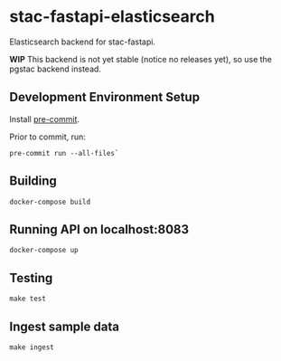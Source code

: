 # stac-fastapi-elasticsearch

Elasticsearch backend for stac-fastapi. 

**WIP** This backend is not yet stable (notice no releases yet), so use the pgstac backend instead.

## Development Environment Setup

Install [pre-commit](https://pre-commit.com/#install).

Prior to commit, run:

```
pre-commit run --all-files`
```

## Building

```
docker-compose build
```

## Running API on localhost:8083

```
docker-compose up
```

## Testing

```
make test
```

## Ingest sample data

```
make ingest
```
